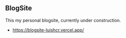 ## BlogSite

This my personal blogsite, currently under construction.

- https://blogsite-luishcr.vercel.app/
